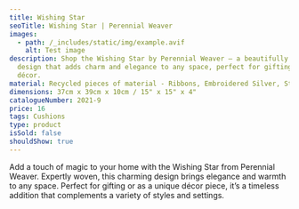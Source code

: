 ```yaml
---
title: Wishing Star
seoTitle: Wishing Star | Perennial Weaver
images:
  - path: /_includes/static/img/example.avif
    alt: Test image
description: Shop the Wishing Star by Perennial Weaver – a beautifully woven
  design that adds charm and elegance to any space, perfect for gifting or home
  décor.
material: Recycled pieces of material - Ribbons, Embroidered Silver, String
dimensions: 37cm x 39cm x 10cm / 15" x 15" x 4"
catalogueNumber: 2021-9
price: 16
tags: Cushions
type: product
isSold: false
shouldShow: true
---
```

Add a touch of magic to your home with the Wishing Star from Perennial Weaver. Expertly woven, this charming design brings elegance and warmth to any space. Perfect for gifting or as a unique décor piece, it’s a timeless addition that complements a variety of styles and settings.
